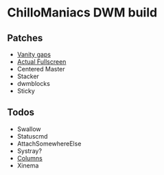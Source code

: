 # ChilloManiacs DWM build

## Patches
* [Vanity gaps](https://dwm.suckless.org/patches/vanitygaps/dwm-vanitygaps-20190508-6.2.diff)
* [Actual Fullscreen](https://dwm.suckless.org/patches/actualfullscreen/dwm-actualfullscreen-20191112-cb3f58a.diff)
* Centered Master
* Stacker
* dwmblocks
* Sticky

## Todos
* Swallow
* Statuscmd
* AttachSomewhereElse
* Systray?
* [Columns](https://dwm.suckless.org/patches/columns/)
* Xinema
